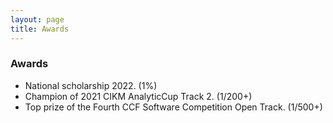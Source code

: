 ```yaml
---
layout: page
title: Awards
---
```


### Awards
- National scholarship 2022. (1%)
- Champion of 2021 CIKM AnalyticCup Track 2. (1/200+)
- Top prize of the Fourth CCF Software Competition Open Track. (1/500+)
